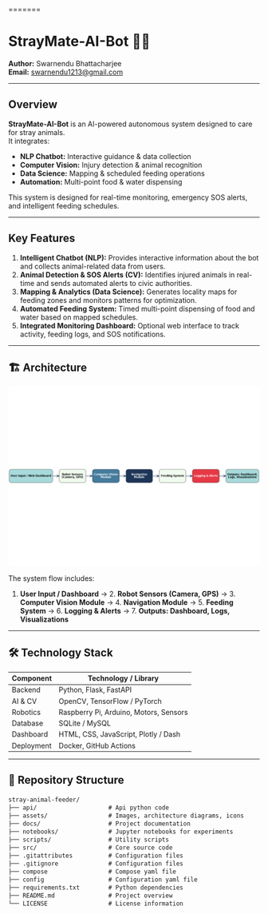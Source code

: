 =======
# StrayMate-AI-Bot 🤖🐾

**Author:** Swarnendu Bhattacharjee  
**Email:** swarnendu1213@gmail.com  

---

## Overview
**StrayMate-AI-Bot** is an AI-powered autonomous system designed to care for stray animals.  
It integrates:
- **NLP Chatbot:** Interactive guidance & data collection  
- **Computer Vision:** Injury detection & animal recognition  
- **Data Science:** Mapping & scheduled feeding operations  
- **Automation:** Multi-point food & water dispensing  

This system is designed for real-time monitoring, emergency SOS alerts, and intelligent feeding schedules.

---

## Key Features
1. **Intelligent Chatbot (NLP):** Provides interactive information about the bot and collects animal-related data from users.  
2. **Animal Detection & SOS Alerts (CV):** Identifies injured animals in real-time and sends automated alerts to civic authorities.  
3. **Mapping & Analytics (Data Science):** Generates locality maps for feeding zones and monitors patterns for optimization.  
4. **Automated Feeding System:** Timed multi-point dispensing of food and water based on mapped schedules.  
5. **Integrated Monitoring Dashboard:** Optional web interface to track activity, feeding logs, and SOS notifications.

---
## 🏗 Architecture

![Architecture Diagram](assets/architecture_diagram.png)

The system flow includes:

1. **User Input / Dashboard** → 2. **Robot Sensors (Camera, GPS)** → 3. **Computer Vision Module** → 4. **Navigation Module** → 5. **Feeding System** → 6. **Logging & Alerts** → 7. **Outputs: Dashboard, Logs, Visualizations**


---


## 🛠 Technology Stack

| Component | Technology / Library |
|-----------|-------------------|
| Backend   | Python, Flask, FastAPI |
| AI & CV   | OpenCV, TensorFlow / PyTorch |
| Robotics  | Raspberry Pi, Arduino, Motors, Sensors |
| Database  | SQLite / MySQL |
| Dashboard | HTML, CSS, JavaScript, Plotly / Dash |
| Deployment | Docker, GitHub Actions |

---

## 📂 Repository Structure

```text
stray-animal-feeder/
├── api/                    # Api python code
├── assets/                 # Images, architecture diagrams, icons
├── docs/                   # Project documentation
├── notebooks/              # Jupyter notebooks for experiments
├── scripts/                # Utility scripts
├── src/                    # Core source code
├── .gitattributes          # Configuration files
├── .gitignore              # Configuration files
├── compose                 # Compose yaml file
├── config                  # Configuration yaml file
├── requirements.txt        # Python dependencies
├── README.md               # Project overview
└── LICENSE                 # License information
